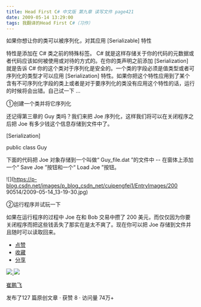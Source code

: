 ```yaml
---
title: Head First C# 中文版 第九章 读写文件 page421
date: 2009-05-14 13:29:00
tags: 我翻译的Head First C#（习作）
---
```

如果你想让你的类可以被序列化，对其应用  [Serializable]  特性

  

特性是添加在  C#  类之前的特殊标签。  C#  就是这样存储关于你的代码的元数据或者代码应该如何被使用或对待的方式的。在你的类声明之前添加
[Serialization]  就是告诉  C#  你的这个类对于序列化是安全的。一个类的字段必须是值类型或者可序列化的类型才可以应用
[Serialization]
特性。如果你把这个特性应用到了某个含有不可序列化字段的类上或者是对于要序列化的类没有应用这个特性的话，运行的时候将会出错。自己试一下  ...

  

①创建一个类并将它序列化

  

还记得第三章的  Guy  类吗？我们来把  Joe  序列化，这样我们将可以在关闭程序之后把  Joe  有多少钱这个信息存储到文件中了。

  

[Serialization]

public class Guy

  

下面的代码把  Joe  对象存储到一个叫做“  Guy_file.dat  ”的文件中  \--  在窗体上添加一个“  Save Joe
”按钮和一个“  Load Joe  ”按钮。

  

![](https://p-blog.csdn.net/images/p_blog_csdn_net/cuipengfei1/EntryImages/200
90514/2009-05-14_13-19-30.jpg)

②运行程序并试玩一下

  

如果在运行程序的过程中  Joe  在和  Bob  交易中攒了  200  美元，而仅仅因为你要关闭程序而把这些钱丢失了那实在是太不爽了。现在你可以把
Joe  存储到文件并且随时可以读取回来。

  * [ 点赞  ](javascript:;)
  * [ 收藏  ](javascript:;)
  * [ 分享 ](javascript:;)

[ ![](https://profile.csdnimg.cn/5/2/5/3_cuipengfei1)
![](https://g.csdnimg.cn/static/user-reg-year/1x/11.png)
](https://blog.csdn.net/cuipengfei1)

[ 崔鹏飞 ](https://blog.csdn.net/cuipengfei1)

发布了127 篇原创文章  ·  获赞 8  ·  访问量 74万+

